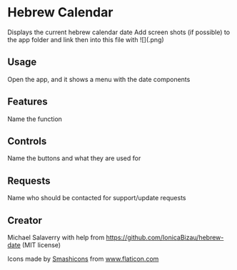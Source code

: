 # Hebrew Calendar

Displays the current hebrew calendar date
Add screen shots (if possible) to the app folder and link then into this file with ![](<name>.png)

## Usage

Open the app, and it shows a menu with the date components

## Features

Name the function

## Controls

Name the buttons and what they are used for

## Requests

Name who should be contacted for support/update requests

## Creator

Michael Salaverry
with help from https://github.com/IonicaBizau/hebrew-date (MIT license)
<div>Icons made by <a href="https://www.flaticon.com/authors/smashicons" title="Smashicons">Smashicons</a> from <a href="https://www.flaticon.com/" title="Flaticon">www.flaticon.com</a></div>
